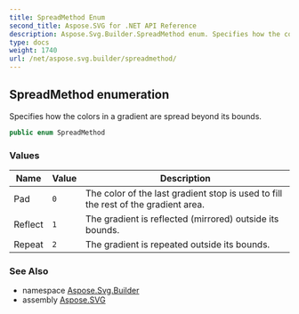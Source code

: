 ```yaml
---
title: SpreadMethod Enum
second_title: Aspose.SVG for .NET API Reference
description: Aspose.Svg.Builder.SpreadMethod enum. Specifies how the colors in a gradient are spread beyond its bounds
type: docs
weight: 1740
url: /net/aspose.svg.builder/spreadmethod/
---
```

## SpreadMethod enumeration

Specifies how the colors in a gradient are spread beyond its bounds.

```csharp
public enum SpreadMethod
```

### Values

| Name | Value | Description |
| --- | --- | --- |
| Pad | `0` | The color of the last gradient stop is used to fill the rest of the gradient area. |
| Reflect | `1` | The gradient is reflected (mirrored) outside its bounds. |
| Repeat | `2` | The gradient is repeated outside its bounds. |

### See Also

* namespace [Aspose.Svg.Builder](../../aspose.svg.builder/)
* assembly [Aspose.SVG](../../)
